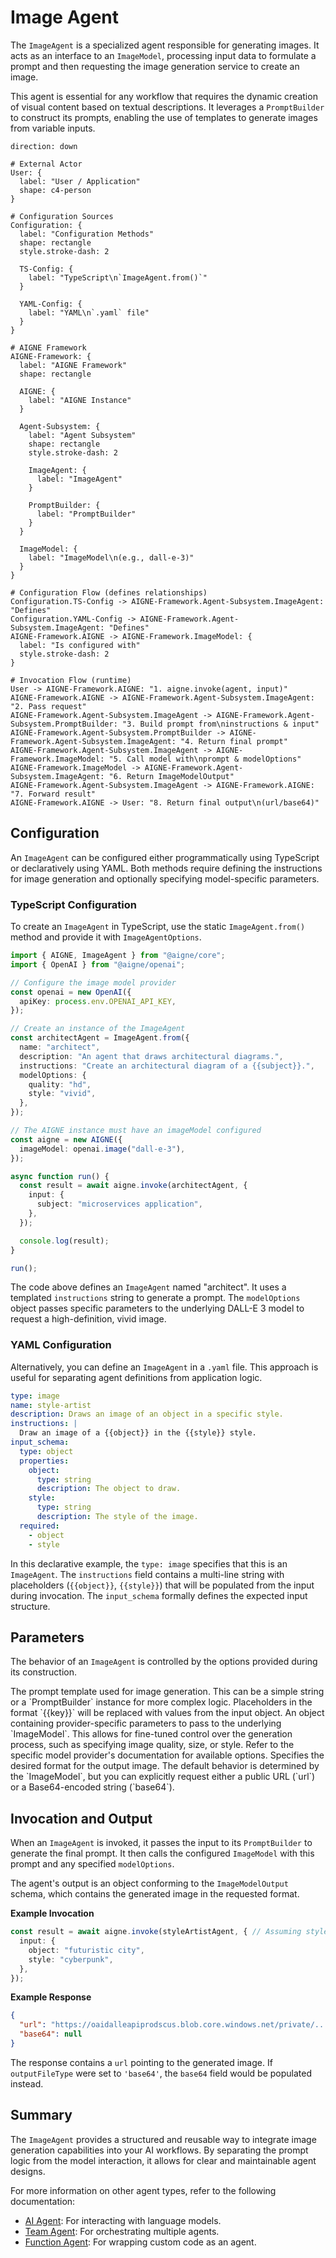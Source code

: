 # Image Agent

The `ImageAgent` is a specialized agent responsible for generating images. It acts as an interface to an `ImageModel`, processing input data to formulate a prompt and then requesting the image generation service to create an image.

This agent is essential for any workflow that requires the dynamic creation of visual content based on textual descriptions. It leverages a `PromptBuilder` to construct its prompts, enabling the use of templates to generate images from variable inputs.

```d2
direction: down

# External Actor
User: {
  label: "User / Application"
  shape: c4-person
}

# Configuration Sources
Configuration: {
  label: "Configuration Methods"
  shape: rectangle
  style.stroke-dash: 2

  TS-Config: {
    label: "TypeScript\n`ImageAgent.from()`"
  }

  YAML-Config: {
    label: "YAML\n`.yaml` file"
  }
}

# AIGNE Framework
AIGNE-Framework: {
  label: "AIGNE Framework"
  shape: rectangle

  AIGNE: {
    label: "AIGNE Instance"
  }

  Agent-Subsystem: {
    label: "Agent Subsystem"
    shape: rectangle
    style.stroke-dash: 2

    ImageAgent: {
      label: "ImageAgent"
    }

    PromptBuilder: {
      label: "PromptBuilder"
    }
  }

  ImageModel: {
    label: "ImageModel\n(e.g., dall-e-3)"
  }
}

# Configuration Flow (defines relationships)
Configuration.TS-Config -> AIGNE-Framework.Agent-Subsystem.ImageAgent: "Defines"
Configuration.YAML-Config -> AIGNE-Framework.Agent-Subsystem.ImageAgent: "Defines"
AIGNE-Framework.AIGNE -> AIGNE-Framework.ImageModel: {
  label: "Is configured with"
  style.stroke-dash: 2
}

# Invocation Flow (runtime)
User -> AIGNE-Framework.AIGNE: "1. aigne.invoke(agent, input)"
AIGNE-Framework.AIGNE -> AIGNE-Framework.Agent-Subsystem.ImageAgent: "2. Pass request"
AIGNE-Framework.Agent-Subsystem.ImageAgent -> AIGNE-Framework.Agent-Subsystem.PromptBuilder: "3. Build prompt from\ninstructions & input"
AIGNE-Framework.Agent-Subsystem.PromptBuilder -> AIGNE-Framework.Agent-Subsystem.ImageAgent: "4. Return final prompt"
AIGNE-Framework.Agent-Subsystem.ImageAgent -> AIGNE-Framework.ImageModel: "5. Call model with\nprompt & modelOptions"
AIGNE-Framework.ImageModel -> AIGNE-Framework.Agent-Subsystem.ImageAgent: "6. Return ImageModelOutput"
AIGNE-Framework.Agent-Subsystem.ImageAgent -> AIGNE-Framework.AIGNE: "7. Forward result"
AIGNE-Framework.AIGNE -> User: "8. Return final output\n(url/base64)"

```

## Configuration

An `ImageAgent` can be configured either programmatically using TypeScript or declaratively using YAML. Both methods require defining the instructions for image generation and optionally specifying model-specific parameters.

### TypeScript Configuration

To create an `ImageAgent` in TypeScript, use the static `ImageAgent.from()` method and provide it with `ImageAgentOptions`.

```typescript "ImageAgent Configuration" icon=logos:typescript
import { AIGNE, ImageAgent } from "@aigne/core";
import { OpenAI } from "@aigne/openai";

// Configure the image model provider
const openai = new OpenAI({
  apiKey: process.env.OPENAI_API_KEY,
});

// Create an instance of the ImageAgent
const architectAgent = ImageAgent.from({
  name: "architect",
  description: "An agent that draws architectural diagrams.",
  instructions: "Create an architectural diagram of a {{subject}}.",
  modelOptions: {
    quality: "hd",
    style: "vivid",
  },
});

// The AIGNE instance must have an imageModel configured
const aigne = new AIGNE({
  imageModel: openai.image("dall-e-3"),
});

async function run() {
  const result = await aigne.invoke(architectAgent, {
    input: {
      subject: "microservices application",
    },
  });

  console.log(result);
}

run();
```

The code above defines an `ImageAgent` named "architect". It uses a templated `instructions` string to generate a prompt. The `modelOptions` object passes specific parameters to the underlying DALL-E 3 model to request a high-definition, vivid image.

### YAML Configuration

Alternatively, you can define an `ImageAgent` in a `.yaml` file. This approach is useful for separating agent definitions from application logic.

```yaml "image-agent.yaml" icon=logos:yaml
type: image
name: style-artist
description: Draws an image of an object in a specific style.
instructions: |
  Draw an image of a {{object}} in the {{style}} style.
input_schema:
  type: object
  properties:
    object:
      type: string
      description: The object to draw.
    style:
      type: string
      description: The style of the image.
  required:
    - object
    - style
```

In this declarative example, the `type: image` specifies that this is an `ImageAgent`. The `instructions` field contains a multi-line string with placeholders (`{{object}}`, `{{style}}`) that will be populated from the input during invocation. The `input_schema` formally defines the expected input structure.

## Parameters

The behavior of an `ImageAgent` is controlled by the options provided during its construction.

<x-field-group>
  <x-field data-name="instructions" data-type="string | PromptBuilder" data-required="true">
    <x-field-desc markdown>The prompt template used for image generation. This can be a simple string or a `PromptBuilder` instance for more complex logic. Placeholders in the format `{{key}}` will be replaced with values from the input object.</x-field-desc>
  </x-field>
  <x-field data-name="modelOptions" data-type="Record<string, any>" data-required="false">
    <x-field-desc markdown>An object containing provider-specific parameters to pass to the underlying `ImageModel`. This allows for fine-tuned control over the generation process, such as specifying image quality, size, or style. Refer to the specific model provider's documentation for available options.</x-field-desc>
  </x-field>
  <x-field data-name="outputFileType" data-type="'url' | 'base64'" data-required="false">
    <x-field-desc markdown>Specifies the desired format for the output image. The default behavior is determined by the `ImageModel`, but you can explicitly request either a public URL (`url`) or a Base64-encoded string (`base64`).</x-field-desc>
  </x-field>
</x-field-group>

## Invocation and Output

When an `ImageAgent` is invoked, it passes the input to its `PromptBuilder` to generate the final prompt. It then calls the configured `ImageModel` with this prompt and any specified `modelOptions`.

The agent's output is an object conforming to the `ImageModelOutput` schema, which contains the generated image in the requested format.

**Example Invocation**

```typescript "Invoking the Agent" icon=logos:typescript
const result = await aigne.invoke(styleArtistAgent, { // Assuming styleArtistAgent is loaded from YAML
  input: {
    object: "futuristic city",
    style: "cyberpunk",
  },
});
```

**Example Response**

```json "ImageAgent Output" icon=mdi:code-json
{
  "url": "https://oaidalleapiprodscus.blob.core.windows.net/private/...",
  "base64": null
}
```

The response contains a `url` pointing to the generated image. If `outputFileType` were set to `'base64'`, the `base64` field would be populated instead.

## Summary

The `ImageAgent` provides a structured and reusable way to integrate image generation capabilities into your AI workflows. By separating the prompt logic from the model interaction, it allows for clear and maintainable agent designs.

For more information on other agent types, refer to the following documentation:
- [AI Agent](./developer-guide-agents-ai-agent.md): For interacting with language models.
- [Team Agent](./developer-guide-agents-team-agent.md): For orchestrating multiple agents.
- [Function Agent](./developer-guide-agents-function-agent.md): For wrapping custom code as an agent.
